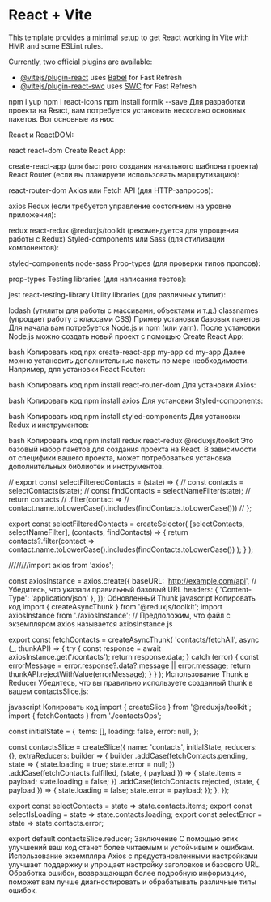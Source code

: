 # React + Vite

This template provides a minimal setup to get React working in Vite with HMR and some ESLint rules.

Currently, two official plugins are available:

- [@vitejs/plugin-react](https://github.com/vitejs/vite-plugin-react/blob/main/packages/plugin-react/README.md) uses [Babel](https://babeljs.io/) for Fast Refresh
- [@vitejs/plugin-react-swc](https://github.com/vitejs/vite-plugin-react-swc) uses [SWC](https://swc.rs/) for Fast Refresh


npm i yup
npm i react-icons
npm install formik --save
Для разработки проекта на React, вам потребуется установить несколько основных пакетов. Вот основные из них:

React и ReactDOM:

react
react-dom
Create React App:

create-react-app (для быстрого создания начального шаблона проекта)
React Router (если вы планируете использовать маршрутизацию):

react-router-dom
Axios или Fetch API (для HTTP-запросов):

axios
Redux (если требуется управление состоянием на уровне приложения):

redux
react-redux
@reduxjs/toolkit (рекомендуется для упрощения работы с Redux)
Styled-components или Sass (для стилизации компонентов):

styled-components
node-sass
Prop-types (для проверки типов пропсов):

prop-types
Testing libraries (для написания тестов):

jest
react-testing-library
Utility libraries (для различных утилит):

lodash (утилиты для работы с массивами, объектами и т.д.)
classnames (упрощает работу с классами CSS)
Пример установки базовых пакетов
Для начала вам потребуется Node.js и npm (или yarn). После установки Node.js можно создать новый проект с помощью Create React App:

bash
Копировать код
npx create-react-app my-app
cd my-app
Далее можно установить дополнительные пакеты по мере необходимости. Например, для установки React Router:

bash
Копировать код
npm install react-router-dom
Для установки Axios:

bash
Копировать код
npm install axios
Для установки Styled-components:

bash
Копировать код
npm install styled-components
Для установки Redux и инструментов:

bash
Копировать код
npm install redux react-redux @reduxjs/toolkit
Это базовый набор пакетов для создания проекта на React. В зависимости от специфики вашего проекта, может потребоваться установка дополнительных библиотек и инструментов.

// export const selectFilteredContacts = (state) => {
//   const contacts = selectContacts(state);
//   const findContacts = selectNameFilter(state);
//   return contacts
//     .filter(contact =>
//       contact.name.toLowerCase().includes(findContacts.toLowerCase()))
// };

export const selectFilteredContacts = createSelector(
  [selectContacts, selectNameFilter],
  (contacts, findContacts) => {
    return contacts?.filter(contact =>
      contact.name.toLowerCase().includes(findContacts.toLowerCase())
    );
  }
);

////////import axios from 'axios';

const axiosInstance = axios.create({
  baseURL: 'http://example.com/api', // Убедитесь, что указали правильный базовый URL
  headers: { 'Content-Type': 'application/json' },
});
Обновленный Thunk
javascript
Копировать код
import { createAsyncThunk } from '@reduxjs/toolkit';
import axiosInstance from './axiosInstance'; // Предположим, что файл с экземпляром axios называется axiosInstance.js

export const fetchContacts = createAsyncThunk(
  'contacts/fetchAll',
  async (_, thunkAPI) => {
    try {
      const response = await axiosInstance.get('/contacts');
      return response.data;
    } catch (error) {
      const errorMessage = error.response?.data?.message || error.message;
      return thunkAPI.rejectWithValue(errorMessage);
    }
  }
);
Использование Thunk в Reducer
Убедитесь, что вы правильно используете созданный thunk в вашем contactsSlice.js:

javascript
Копировать код
import { createSlice } from '@reduxjs/toolkit';
import { fetchContacts } from './contactsOps';

const initialState = {
  items: [],
  loading: false,
  error: null,
};

const contactsSlice = createSlice({
  name: 'contacts',
  initialState,
  reducers: {},
  extraReducers: builder => {
    builder
      .addCase(fetchContacts.pending, state => {
        state.loading = true;
        state.error = null;
      })
      .addCase(fetchContacts.fulfilled, (state, { payload }) => {
        state.items = payload;
        state.loading = false;
      })
      .addCase(fetchContacts.rejected, (state, { payload }) => {
        state.loading = false;
        state.error = payload;
      });
  },
});

export const selectContacts = state => state.contacts.items;
export const selectIsLoading = state => state.contacts.loading;
export const selectError = state => state.contacts.error;

export default contactsSlice.reducer;
Заключение
С помощью этих улучшений ваш код станет более читаемым и устойчивым к ошибкам. Использование экземпляра Axios с предустановленными настройками улучшает поддержку и упрощает настройку заголовков и базового URL. Обработка ошибок, возвращающая более подробную информацию, поможет вам лучше диагностировать и обрабатывать различные типы ошибок.








